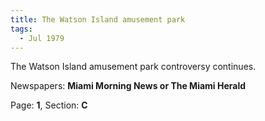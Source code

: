 ```yaml
---  
title: The Watson Island amusement park  
tags:  
  - Jul 1979  
---  
```

  
The Watson Island amusement park controversy continues.  
  
Newspapers: **Miami Morning News or The Miami Herald**  
  
Page: **1**, Section: **C** 
